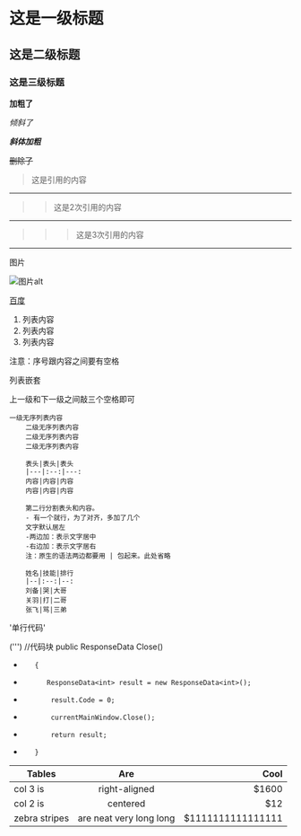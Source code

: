 # 这是一级标题
## 这是二级标题
### 这是三级标题

**加粗了**

*倾斜了*

***斜体加粗***

~~删除了~~

>这是引用的内容
---
>>这是2次引用的内容
***
>>>这是3次引用的内容

***
图片

![图片alt](https://17english.com/static/img/home1.e8b9340b.png "课堂宝")


[百度](http://baidu.com)

1. 列表内容
2. 列表内容
3. 列表内容

注意：序号跟内容之间要有空格

列表嵌套

上一级和下一级之间敲三个空格即可

    一级无序列表内容
        二级无序列表内容
        二级无序列表内容
        二级无序列表内容

        表头|表头|表头
        |---|:--:|---:
        内容|内容|内容
        内容|内容|内容

        第二行分割表头和内容。
        - 有一个就行，为了对齐，多加了几个
        文字默认居左
        -两边加：表示文字居中
        -右边加：表示文字居右
        注：原生的语法两边都要用 | 包起来。此处省略

        姓名|技能|排行
        |--|:--:|--:
        刘备|哭|大哥
        关羽|打|二哥
        张飞|骂|三弟      

'单行代码'

(''')
//代码块
public ResponseData<int> Close()
+        {
+           ResponseData<int> result = new ResponseData<int>();
+            result.Code = 0;
+            currentMainWindow.Close();
+            return result;
+        }

| Tables| Are | Cool |
| ------------- |:-------------:| -----------------:|
| col 3 is | right-aligned | $1600 |
| col 2 is | centered| $12 |
| zebra stripes | are neat very long long |$1111111111111111 |
